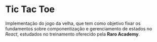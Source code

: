 # Tic Tac Toe

Implementação do jogo da velha, que tem como objetivo fixar 
os fundamentos sobre componentização e gerenciamento de estados no 
_React_, estudados no treinamento oferecido pela **Raro Academy**.
